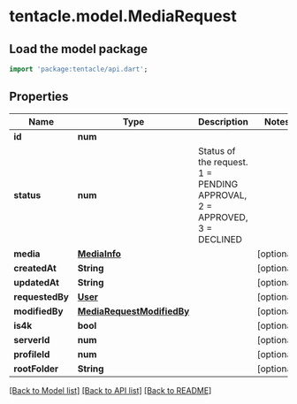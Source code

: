 # tentacle.model.MediaRequest

## Load the model package
```dart
import 'package:tentacle/api.dart';
```

## Properties
Name | Type | Description | Notes
------------ | ------------- | ------------- | -------------
**id** | **num** |  | 
**status** | **num** | Status of the request. 1 = PENDING APPROVAL, 2 = APPROVED, 3 = DECLINED | 
**media** | [**MediaInfo**](MediaInfo.md) |  | [optional] 
**createdAt** | **String** |  | [optional] 
**updatedAt** | **String** |  | [optional] 
**requestedBy** | [**User**](User.md) |  | [optional] 
**modifiedBy** | [**MediaRequestModifiedBy**](MediaRequestModifiedBy.md) |  | [optional] 
**is4k** | **bool** |  | [optional] 
**serverId** | **num** |  | [optional] 
**profileId** | **num** |  | [optional] 
**rootFolder** | **String** |  | [optional] 

[[Back to Model list]](../README.md#documentation-for-models) [[Back to API list]](../README.md#documentation-for-api-endpoints) [[Back to README]](../README.md)


